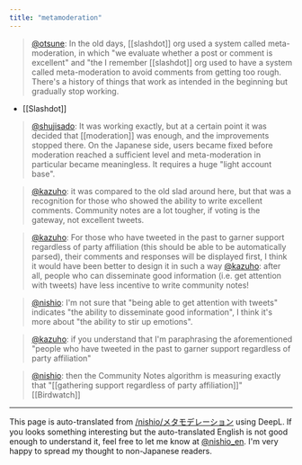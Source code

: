 ```yaml
---
title: "metamoderation"
---
```


> [@otsune](https://twitter.com/otsune/status/1678244428732051456?s=20): In the old days, [[slashdot]] org used a system called meta-moderation, in which "we evaluate whether a post or comment is excellent" and "the I remember [[slashdot]] org used to have a system called meta-moderation to avoid comments from getting too rough.
> There's a history of things that work as intended in the beginning but gradually stop working.
- [[Slashdot]]

> [@shujisado](https://twitter.com/shujisado/status/1678326771698257922?s=20): It was working exactly, but at a certain point it was decided that [[moderation]] was enough, and the improvements stopped there. On the Japanese side, users became fixed before moderation reached a sufficient level and meta-moderation in particular became meaningless. It requires a huge "light account base".

> [@kazuho](https://twitter.com/kazuho/status/1678609625455951873?s=20): it was compared to the old slad around here, but that was a recognition for those who showed the ability to write excellent comments. Community notes are a lot tougher, if voting is the gateway, not excellent tweets.

> [@kazuho](https://twitter.com/kazuho/status/1678609990544920578?s=20): For those who have tweeted in the past to garner support regardless of party affiliation (this should be able to be automatically parsed), their comments and responses will be displayed first, I think it would have been better to design it in such a way
> [@kazuho](https://twitter.com/kazuho/status/1678611165763751938?s=20): after all, people who can disseminate good information (i.e. get attention with tweets) have less incentive to write community notes!

> [@nishio](https://twitter.com/nishio/status/1678635598150606850?s=20): I'm not sure that "being able to get attention with tweets" indicates "the ability to disseminate good information", I think it's more about "the ability to stir up emotions".

> [@kazuho](https://twitter.com/kazuho/status/1678636257394524160?s=20): if you understand that I'm paraphrasing the aforementioned "people who have tweeted in the past to garner support regardless of party affiliation"

> [@nishio](https://twitter.com/nishio/status/1678637584073859080?s=20): then the Community Notes algorithm is measuring exactly that "[[gathering support regardless of party affiliation]]"
> [[Birdwatch]]

---
This page is auto-translated from [/nishio/メタモデレーション](https://scrapbox.io/nishio/メタモデレーション) using DeepL. If you looks something interesting but the auto-translated English is not good enough to understand it, feel free to let me know at [@nishio_en](https://twitter.com/nishio_en). I'm very happy to spread my thought to non-Japanese readers.